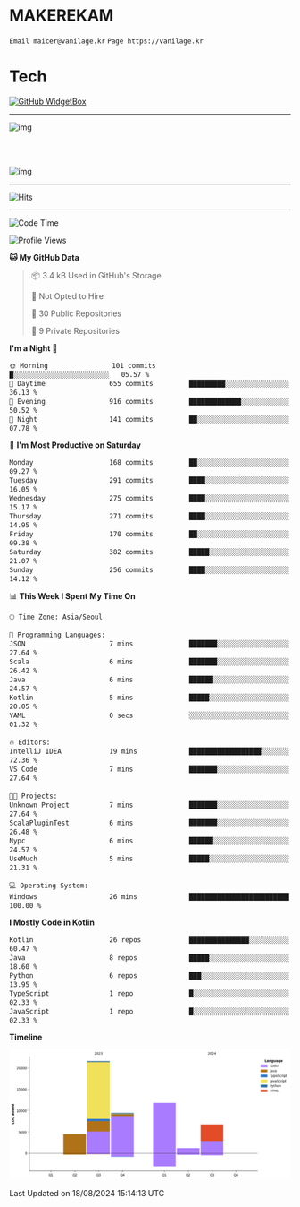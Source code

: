 # MAKEREKAM

`Email maicer@vanilage.kr`
`Page https://vanilage.kr`

# Tech

[![GitHub WidgetBox](https://github-widgetbox.vercel.app/api/skills?languages=python,js,ts,c,cpp,cs,java,kotlin,bash,md,html,css,xml,yaml,swift,powershell,json,R,SQL,php&tools=git,npm,gradle,nodejs,vercel,nginx&includeNames=true&theme=darkmode)](https://github.com/Jurredr/github-widgetbox)

---

![img](https://github-readme-stats.vercel.app/api/top-langs/?username=MAKEREKAM&layout=compact&theme=gruvbox)

<br>
<br>

![img](https://github-readme-stats.vercel.app/api/?username=MAKEREKAM&layout=compact&theme=gruvbox)

---

[![Hits](https://hits.seeyoufarm.com/api/count/incr/badge.svg?url=https%3A%2F%2Fgithub.com%2FMAKEREKAM&count_bg=%234A49D1&title_bg=%23555555&icon=&icon_color=%23E7E7E7&title=방문&edge_flat=false)](https://hits.seeyoufarm.com)

---

<!--START_SECTION:waka-->
![Code Time](http://img.shields.io/badge/Code%20Time-267%20hrs%2046%20mins-blue)

![Profile Views](http://img.shields.io/badge/Profile%20Views-0-blue)

**🐱 My GitHub Data** 

> 📦 3.4 kB Used in GitHub's Storage 
 > 
> 🚫 Not Opted to Hire
 > 
> 📜 30 Public Repositories 
 > 
> 🔑 9 Private Repositories 
 > 
**I'm a Night 🦉** 

```text
🌞 Morning                101 commits         █░░░░░░░░░░░░░░░░░░░░░░░░   05.57 % 
🌆 Daytime                655 commits         █████████░░░░░░░░░░░░░░░░   36.13 % 
🌃 Evening                916 commits         █████████████░░░░░░░░░░░░   50.52 % 
🌙 Night                  141 commits         ██░░░░░░░░░░░░░░░░░░░░░░░   07.78 % 
```
📅 **I'm Most Productive on Saturday** 

```text
Monday                   168 commits         ██░░░░░░░░░░░░░░░░░░░░░░░   09.27 % 
Tuesday                  291 commits         ████░░░░░░░░░░░░░░░░░░░░░   16.05 % 
Wednesday                275 commits         ████░░░░░░░░░░░░░░░░░░░░░   15.17 % 
Thursday                 271 commits         ████░░░░░░░░░░░░░░░░░░░░░   14.95 % 
Friday                   170 commits         ██░░░░░░░░░░░░░░░░░░░░░░░   09.38 % 
Saturday                 382 commits         █████░░░░░░░░░░░░░░░░░░░░   21.07 % 
Sunday                   256 commits         ████░░░░░░░░░░░░░░░░░░░░░   14.12 % 
```


📊 **This Week I Spent My Time On** 

```text
🕑︎ Time Zone: Asia/Seoul

💬 Programming Languages: 
JSON                     7 mins              ███████░░░░░░░░░░░░░░░░░░   27.64 % 
Scala                    6 mins              ███████░░░░░░░░░░░░░░░░░░   26.42 % 
Java                     6 mins              ██████░░░░░░░░░░░░░░░░░░░   24.57 % 
Kotlin                   5 mins              █████░░░░░░░░░░░░░░░░░░░░   20.05 % 
YAML                     0 secs              ░░░░░░░░░░░░░░░░░░░░░░░░░   01.32 % 

🔥 Editors: 
IntelliJ IDEA            19 mins             ██████████████████░░░░░░░   72.36 % 
VS Code                  7 mins              ███████░░░░░░░░░░░░░░░░░░   27.64 % 

🐱‍💻 Projects: 
Unknown Project          7 mins              ███████░░░░░░░░░░░░░░░░░░   27.64 % 
ScalaPluginTest          6 mins              ███████░░░░░░░░░░░░░░░░░░   26.48 % 
Nypc                     6 mins              ██████░░░░░░░░░░░░░░░░░░░   24.57 % 
UseMuch                  5 mins              █████░░░░░░░░░░░░░░░░░░░░   21.31 % 

💻 Operating System: 
Windows                  26 mins             █████████████████████████   100.00 % 
```

**I Mostly Code in Kotlin** 

```text
Kotlin                   26 repos            ███████████████░░░░░░░░░░   60.47 % 
Java                     8 repos             █████░░░░░░░░░░░░░░░░░░░░   18.60 % 
Python                   6 repos             ███░░░░░░░░░░░░░░░░░░░░░░   13.95 % 
TypeScript               1 repo              █░░░░░░░░░░░░░░░░░░░░░░░░   02.33 % 
JavaScript               1 repo              █░░░░░░░░░░░░░░░░░░░░░░░░   02.33 % 
```



**Timeline**

![Lines of Code chart](https://raw.githubusercontent.com/MAKEREKAM/MAKEREKAM/main/assets/bar_graph.png)


 Last Updated on 18/08/2024 15:14:13 UTC
<!--END_SECTION:waka-->
